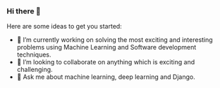 ### Hi there 👋



Here are some ideas to get you started:

- 🔭 I’m currently working on solving the most exciting and interesting problems using Machine Learning and Software development techniques.
- 👯 I’m looking to collaborate on anything which is exciting and challenging.
- 💬 Ask me about machine learning, deep learning and Django.

